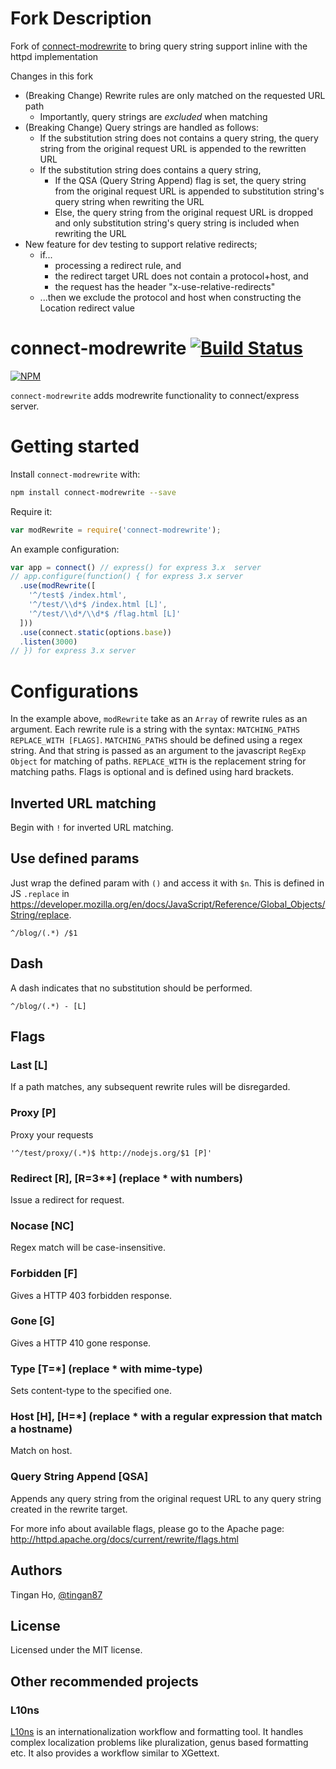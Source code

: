 Fork Description
================
Fork of [connect-modrewrite](https://github.com/tinganho/connect-modrewrite) to bring query string support inline with the httpd implementation

Changes in this fork
- (Breaking Change) Rewrite rules are only matched on the requested URL path
  - Importantly, query strings are *excluded* when matching
- (Breaking Change) Query strings are handled as follows:
  - If the substitution string does not contains a query string, the query string from the original request URL is appended to the rewritten URL
  - If the substitution string does contains a query string,
    - If the QSA (Query String Append) flag is set, the query string from the original request URL is appended to substitution string's query string when rewriting the  URL
    - Else, the query string from the original request URL is dropped and only substitution string's query string is included when rewriting the URL
- New feature for dev testing to support relative redirects; 
  - if...
    - processing a redirect rule, and 
    - the redirect target URL does not contain a protocol+host, and 
    - the request has the header "x-use-relative-redirects" 
  - ...then we exclude the protocol and host when constructing the Location redirect value

connect-modrewrite [![Build Status](https://travis-ci.org/tinganho/connect-modrewrite.png)](https://travis-ci.org/tinganho/connect-modrewrite)
========================

[![NPM](https://nodei.co/npm/connect-modrewrite.png?downloads=true&stars=true)](https://nodei.co/npm/connect-modrewrite/)

`connect-modrewrite` adds modrewrite functionality to connect/express server.

# Getting started
Install `connect-modrewrite` with:
```bash
npm install connect-modrewrite --save
```

Require it:

```javascript
var modRewrite = require('connect-modrewrite');
```
An example configuration:

```javascript
var app = connect() // express() for express 3.x  server
// app.configure(function() { for express 3.x server
  .use(modRewrite([
    '^/test$ /index.html',
    '^/test/\\d*$ /index.html [L]',
    '^/test/\\d*/\\d*$ /flag.html [L]'
  ]))
  .use(connect.static(options.base))
  .listen(3000)
// }) for express 3.x server
```

# Configurations
In the example above, `modRewrite` take as an `Array` of rewrite rules as an argument.
Each rewrite rule is a string with the syntax:
`MATCHING_PATHS REPLACE_WITH [FLAGS]`.
`MATCHING_PATHS` should be defined using a regex string. And that string is passed as an argument to the javascript `RegExp Object` for matching of paths. `REPLACE_WITH` is the replacement string for matching paths. Flags is optional and is defined using hard brackets.

## Inverted URL matching
Begin with `!` for inverted URL matching.

## Use defined params
Just wrap the defined param with `()` and access it with `$n`. This is defined in JS `.replace` in https://developer.mozilla.org/en/docs/JavaScript/Reference/Global_Objects/String/replace.

`^/blog/(.*) /$1`

## Dash
A dash indicates that no substitution should be performed.

`^/blog/(.*) - [L]`

## Flags
### Last [L]
If a path matches, any subsequent rewrite rules will be disregarded.

### Proxy [P]
Proxy your requests
```javasript
'^/test/proxy/(.*)$ http://nodejs.org/$1 [P]'
```

### Redirect [R], \[R=3**\] (replace * with numbers)
Issue a redirect for request.

### Nocase [NC]
Regex match will be case-insensitive.

### Forbidden [F]
Gives a HTTP 403 forbidden response.

### Gone [G]
Gives a HTTP 410 gone response.

### Type \[T=*\] (replace * with mime-type)
Sets content-type to the specified one.

### Host [H], \[H=*\] (replace * with a regular expression that match a hostname)
Match on host.

### Query String Append [QSA]
Appends any query string from the original request URL to any query string created in the rewrite target.

For more info about available flags, please go to the Apache page:
http://httpd.apache.org/docs/current/rewrite/flags.html

## Authors
Tingan Ho, [@tingan87][]

## License
Licensed under the MIT license.

## Other recommended projects
### L10ns
[L10ns][] is an internationalization workflow and formatting tool. It handles complex localization problems like pluralization, genus based formatting etc. It also provides a workflow similar to XGettext.

[@tingan87]: https://twitter.com/tingan87
[L10ns]: http://l10ns.org
